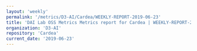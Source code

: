 ```yaml
---
layout: 'weekly'
permalink: '/metrics/D3-AI/Cardea/WEEKLY-REPORT-2019-06-23'
title: 'DAI Lab OSS Metrics Metrics report for Cardea | WEEKLY-REPORT-2019-06-23'
organization: 'D3-AI'
repository: 'Cardea'
current_date: '2019-06-23'
---
```

